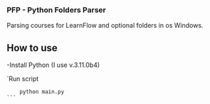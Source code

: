 ### PFP - Python Folders Parser

Parsing courses for LearnFlow and optional folders in os Windows.

## How to use

-Install Python (I use v.3.11.0b4)

`Run script

````
	python main.py
```
````
